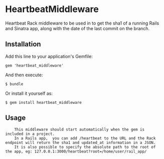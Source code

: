 # HeartbeatMiddleware

Heartbeat Rack middleware to be used in to get the sha1 of a running Rails and Sinatra app, along with the date of the last commit on the branch.

## Installation

Add this line to your application's Gemfile:

    gem 'heartbeat_middleware'

And then execute:

    $ bundle

Or install it yourself as:

    $ gem install heartbeat_middleware

## Usage

		This middleware should start automatically when the gem is included in a project.
		In a Rails app,  you can add /heartbeat to the URL and the Rack endpoint will return the sha1 and updated_at information in a JSON.
		It is also possible to specify the absolute path to the root of the app, eg: 127.0.0.1:3000/heartbeat?root=/home/user/rail_app/
